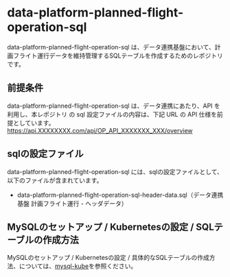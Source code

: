 # data-platform-planned-flight-operation-sql 

data-platform-planned-flight-operation-sql は、データ連携基盤において、計画フライト運行データを維持管理するSQLテーブルを作成するためのレポジトリです。  

## 前提条件  
data-platform-planned-flight-operation-sql は、データ連携にあたり、API を利用し、本レポジトリ の sql 設定ファイルの内容は、下記 URL の API 仕様を前提としています。  
https://api.XXXXXXXX.com/api/OP_API_XXXXXXX_XXX/overview   

## sqlの設定ファイル

data-platform-planned-flight-operation-sql には、sqlの設定ファイルとして、以下のファイルが含まれています。    

* data-platform-planned-flight-operation-sql-header-data.sql（データ連携基盤 計画フライト運行 - ヘッダデータ）

## MySQLのセットアップ / Kubernetesの設定 / SQLテーブルの作成方法
MySQLのセットアップ / Kubernetesの設定 / 具体的なSQLテーブルの作成方法、については、[mysql-kube](https://github.com/latonaio/mysql-kube)を参照ください。  
